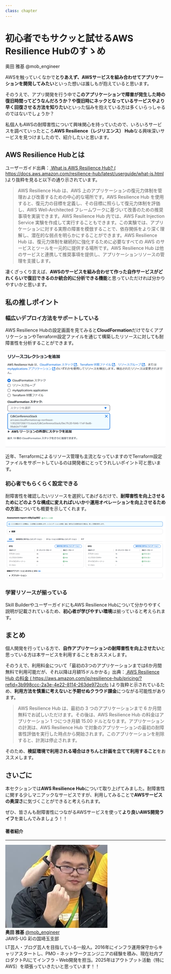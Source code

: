 ```yaml
---
class: chapter
---
```


# 初心者でもサクッと試せるAWS Resilience Hubのすゝめ

<div class="flush-right">
奥田 雅基 @mob_engineer
</div>



AWSを触っていくなかで**とりあえず、AWSサービスを組み合わせてアプリケーションを開発してみたい**といった想いは誰しもが抱えていると思います。

そのうえで、アプリ開発を行う中で**このアプリケーションで障害が発生した時の復旧時間ってどうなんだろうか？**や**復旧時にネックとなっているサービスやより早く回復させる方法を知りたい**といった悩みを抱えている方は多くいらっしゃるのではないでしょうか？

私個人もAWSの耐障害性について興味関心を持っていたので、いろいろサービスを調べていったところ**AWS Resilience（レジリエンス） Hub**なる興味深いサービスを見つけましたので、紹介したいと思います。


## AWS Resilience Hubとは

ユーザーガイド<span class="footnote">出典：<a href="https://docs.aws.amazon.com/resilience-hub/latest/userguide/what-is.html"> What is AWS Resilience Hub? ( https://docs.aws.amazon.com/resilience-hub/latest/userguide/what-is.html )</a>より抜粋</span>を見ると以下の通り示されています。

>AWS Resilience Hub は、AWS 上のアプリケーションの復元力体制を管理および改善するための中心的な場所です。AWS Resilience Hub を使用すると、復元力の目標を定義し、その目標に照らして復元力体制を評価し、AWS Well-Architected フレームワークに基づいて改善のための推奨事項を実装できます。AWS Resilience Hub 内では、AWS Fault Injection Service 実験を作成して実行することもできます。この実験では、アプリケーションに対する実際の障害を模倣することで、依存関係をより深く理解し、潜在的な弱点を明らかにすることができます。AWS Resilience Hub は、復元力体制を継続的に強化するために必要なすべての AWS のサービスとツールを一元的に提供する場所です。AWS Resilience Hub は他のサービスと連携して推奨事項を提供し、アプリケーションリソースの管理を支援します。


凄くざっくり言えば、**AWSのサービスを組み合わせて作った自作サービスがどれくらいで復旧できるのか統合的に分析できる機能**と思っていただければ分かりやすいかと思います。

## 私の推しポイント

### 幅広いデプロイ方法をサポートしている

AWS Resilience Hubの設定画面を見てみると**CloudFormation**だけでなくアプリケーションやTerraform設定ファイルを通じて構築したリソースに対しても耐障害性を分析することができます。

<img src="images/chap-mob_engineer-aws-resilience-hub/snapshot001.png">

近年、Terraformによるリソース管理も主流となっていますのでTerraform設定ファイルをサポートしているのは開発者にとってうれしいポイント可と思います。

### 初心者でもらくらく設定できる

耐障害性を確認したいリソースを選択してあげるだけで、**耐障害性を向上させるためにどのような構成に変えればいいか**や**運用オペレーションを向上させるための方法**についても概要を示してくれます。

<img src="images/chap-mob_engineer-aws-resilience-hub/snapshot002.png">

### 学習リソースが揃っている

Skill BuilderやユーザーガイドにもAWS Resilience Hubについて分かりやすく説明が記載されているため、**初心者が学びやすい環境**は揃っていると考えられます。

## まとめ

個人開発を行っている方で、**自作アプリケーションの耐障害性を向上させたい**と思っている方は本サービスを利用することをおススメします。

そのうえで、利用料金について「最初の3つのアプリケーションまでは6か月間無料で利用可能だが、それ以降は月額15ドルかかる」<span class="footnote">出典：<a href="https://aws.amazon.com/jp/resilience-hub/pricing/?refid=3b998ccc-2a3e-4e22-8114-263de972ccfc"> AWS Resilience Hub の料金 ( https://aws.amazon.com/jp/resilience-hub/pricing/?refid=3b998ccc-2a3e-4e22-8114-263de972ccfc )</a>より抜粋</span>と示されているため、**利用方法を慎重に考えないと予期せぬクラウド課金**につながる可能性があります。

>AWS Resilience Hub は、最初の 3 つのアプリケーションまで 6 か月間無料でお試しいただけます。その後は、AWS Resilience Hub の料金はアプリケーション 1 つにつき月額 15.00 ドルとなります。アプリケーションの計測は、AWS Resilience Hub で対象のアプリケーションの最初の耐障害性評価を実行した時点から開始されます。このアプリケーションを削除すると、計測は停止されます。



そのため、**検証環境で利用される場合はきちんと計画を立てて利用すること**をおススメします。

## さいごに

本セクションでは**AWS Resilience Hub**について取り上げてみました。耐障害性に関する少しマニアックなサービスですが、利用してみることで**AWSサービスの奥深さ**に気づくことができると考えられます。

ぜひ、皆さんも耐障害性につながるAWSサービスを使って**より良いAWS開発ライフ**を楽しんでみましょう！！

#### 著者紹介

---

<div class="author-profile">
    <img src="images/mobengineer.png">
    <div>
        <div>
            <b>奥田 雅基</b>
            <a href="https://x.com/mob_engineer">@mob_engineer</a>
        </div>
        <div>
            JAWS-UG 彩の国埼玉支部
        </div>
    </div>
</div>
<p style="margin-top: 0.5em; margin-bottom: 2em;">
LT芸人・ブログ芸人を目指している一般人。2016年にインフラ運用保守からキャリアスタートし、PMO・ネットワークエンジニアの経験を積み、現在社内プロダクトPJにてインフラ・Web開発を担当。2025年はアウトプット活動（特にAWS）を頑張っていきたいと思っています！！
</p>